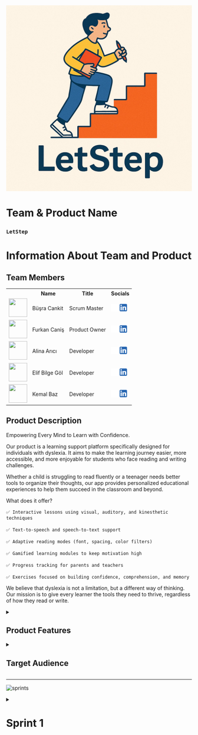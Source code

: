 <html>
  <body>

  ![LetStep](Requirements/lets_image.jpg)

  # **Team & Product Name**

  ### **`LetStep`**

  # Information About Team and Product

  ## Team Members

  <table>
    <tr>
      <th></th>
      <th>Name</th>
      <th>Title</th>
      <th>Socials</th>
    </tr>
    <tr>
      <td><img src="bootcampFiles/general/squarepics/burak.png" width="50" height="50" /></td>
      <td>Büşra Cankit</td>
      <td>Scrum Master</td>
      <td>
        <a href="" target="_blank"><img src="Requirements/github.png" width="20" height="20"/></a>
        <a href="" target="_blank" ><img src="Requirements/linkedin.png" width="20" height="20" /></a>
      </td>
    </tr>
    <tr>
      <td><img src="bootcampFiles/general/squarepics/arda.png" width="50" height="50" /></td>
      <td>Furkan Caniş</td>
      <td>Product Owner</td>
      <td>
        <a href="" target="_blank"><img src="Requirements/github.png" width="20" height="20"/></a>
        <a href="" target="_blank" ><img src="Requirements/linkedin.png" width="20" height="20" /></a>
      </td>
    </tr>
    <tr>
      <td><img src="bootcampFiles/general/squarepics/hazal.png" width="50" height="50" /></td>
      <td>Alina Arıcı</td>
      <td>Developer</td>
      <td>
        <a href="" target="_blank"><img src="Requirements/github.png" width="20" height="20"/></a>
        <a href="" target="_blank" ><img src="Requirements/linkedin.png" width="20" height="20" /></a>
      </td>
    </tr>
    <tr>
      <td><img src="bootcampFiles/general/squarepics/merve.png" width="50" height="50" /></td>
      <td>Elif Bilge Göl</td>
      <td>Developer</td>
      <td>
        <a href="" target="_blank"><img src="Requirements/github.png" width="20" height="20"/></a>
        <a href="" target="_blank" ><img src="Requirements/linkedin.png" width="20" height="20" /></a>
      </td>
    </tr>
    <tr>
      <td><img src="bootcampFiles/general/squarepics/onur.png" width="50" height="50" /></td>
      <td>Kemal Baz </td>
      <td>Developer</td>
      <td>
        <a href="" target="_blank"><img src="Requirements/github.png" width="20" height="20"/></a>
        <a href="" target="_blank" ><img src="Requirements/linkedin.png" width="20" height="20" /></a>
      </td>
    </tr>
    <tr>
  </tr>
  </table>





  ## Product Description
Empowering Every Mind to Learn with Confidence.

Our product is a learning support platform specifically designed for individuals with dyslexia. It aims to make the learning journey easier, more accessible, and more enjoyable for students who face reading and writing challenges.

Whether a child is struggling to read fluently or a teenager needs better tools to organize their thoughts, our app provides personalized educational experiences to help them succeed in the classroom and beyond.

What does it offer?

    ✅ Interactive lessons using visual, auditory, and kinesthetic techniques

    ✅ Text-to-speech and speech-to-text support

    ✅ Adaptive reading modes (font, spacing, color filters)

    ✅ Gamified learning modules to keep motivation high

    ✅ Progress tracking for parents and teachers

    ✅ Exercises focused on building confidence, comprehension, and memory

We believe that dyslexia is not a limitation, but a different way of thinking. Our mission is to give every learner the tools they need to thrive, regardless of how they read or write.


  <details>
    <summary><h2>Product Features</h2></summary>

  <h3>Item Rental:</h3>
    <p>zaten allows users to rent out their belongings to others. Users can easily initiate the rental process, share item details, and rent out their items to others for a suitable fee.</p>

  <h2>Vehicle Rental:</h2>
    <p>zaten enables users to rent vehicles. Vehicle owners can rent out their unused vehicles to other users via the zaten platform, earning additional income. Renters can find and rent a suitable vehicle to meet their needs.</p>

  <h2>Secure Payment System:</h2>
    <p>zaten provides a secure payment system for users to make payments. Rental fees are processed through secure payment transactions conducted on the platform.</p>

  <h2>Rating and Review System:</h2>
    <p>zaten allows users to rate and review each other. This feature enables users to assess the reliability and satisfaction levels of other users and make informed choices.</p>

  <h2>Reservation Management:</h2>
    <p>zaten offers users reservation management capabilities. Users can make reservations for items or vehicles for their desired date range and specify the duration of usage.</p>

  <h2>User-to-User Communication:</h2>
    <p>zaten facilitates communication between users for discussing rental details. Users can directly communicate with item or vehicle owners, ask questions, negotiate prices, arrange delivery, and discuss other details. The chat feature provides a safer and more personalized communication experience, streamlining the rental process.</p>

  <h2>User Support:</h2>
    <p>zaten provides customer support services to users. Users can contact customer service when they have any issues or questions related to the platform and receive assistance.</p>

  <h2>Categorization and Search:</h2>
    <p>zaten allows users to categorize and search for items or vehicles. Users can filter based on desired categories or specific features, making it easy to find the item or vehicle they are looking for.</p>

  <h2>Favorites:</h2>
    <p>The Favorites feature serves as a personal catalog, allowing you to save and organize items or vehicles that have caught your interest. This curated list helps in quick decision-making, allowing you to rent an item whenever you're ready.</p>

  <h2>Making an Offer:</h2>
    <p>As a prospective renter, you can propose an offer on any product or vehicle you wish to rent. Simply go to the product page, click on 'Make an Offer,' and enter your desired price and date range. Once you submit your offer, it will be sent directly to the product owner for consideration.</p>

  <h2>Receiving and Managing Offers:</h2>
    <p>As a product owner, you can view all incoming offers on your personal 'Offers' page. Here, you'll see a list of all offers made on your items or vehicles, each with details including the proposed price, the desired rental period, and the prospective renter's information. You can review each offer and decide whether to accept, decline, or negotiate the terms. This feature gives you full control over your rental prices and schedules, allowing you to rent out your belongings or vehicles on your own terms.</p>

  <h2>Our Sponsors' Customizable Profile:</h2>
    <p>Our goal at zaten is to provide our sponsors with the opportunity to display their products on our platform, thereby encouraging users to rent or purchase them. Through our customizable Sponsor Profile pages that reflect our sponsors' unique brand identities, users can discover and safely rent or purchase the valuable products and services offered by our sponsors.</p>

  <h2>Nearby Products:</h2>
    <p>When using zaten, our location feature allows users to view products that are nearby. This ensures that potential optimal choices are surfaced based on their locality, offering a more convenient and efficient way for users to discover and rent items. The location feature streamlines the rental process, making it easier for users to find and rent the best products within their immediate vicinity.</p>

  <h2>Multi-language Support:</h2>
    <p>zaten also features multi-language support, ensuring that our platform is accessible and user-friendly to people from diverse linguistic backgrounds. This feature allows users to navigate the platform, browse items, and communicate with other users in their preferred language. By offering multi-language support, we aim to break down language barriers and foster a more inclusive and global community on zaten.</p>

  </details>

  <details>
    <summary><h2>Target Audience</h2></summary>
    <p>zaten's target audience primarily consists of Millennials and Gen Z who value access over ownership and are open to sharing resources. These younger generations are interested in renting various items such as electronics, fashion accessories, sports equipment, and tools. Urban dwellers, especially those in smaller apartments or shared living spaces, who have limited storage, prefer renting items like camping gear, home appliances, and furniture. Travelers and tourists with specific needs during their trips, as well as event planners requiring temporary access to equipment, are also potential users of zaten's app. Additionally, sustainable consumers who care about the environment and reducing waste can be attracted by emphasizing the role of sharing resources in achieving sustainability goals.</p>
  </details>

  --- 

  ![sprints](bootcampFiles/general/headers/sprints.png)

  <details>
    <summary><h1>Sprint 1</h1></summary>


  <details>
    <summary><h3>Sprint 1 - App Screenshots</h3></summary>
  <table style="width: 100%;">
    <tr>
      <td colspan="4" style="text-align: center;"><h2>Authentication pages</h2></td>
    </tr>
    <tr>
      <td style="width: 25%;"><img src="bootcampFiles/sprintOne/screenshots/10.png" style="max-width: 100%; height: auto;"></td>
      <td style="width: 25%;"><img src="bootcampFiles/sprintOne/screenshots/11.png" style="max-width: 100%; height: auto;"></td>
      <td style="width: 25%;"><img src="bootcampFiles/sprintOne/screenshots/12.png" style="max-width: 100%; height: auto;"></td>
    </tr>
    <tr>
      <td colspan="4" style="text-align: center;"><h2>Homepage and Location pages</h2></td>
    </tr>
    <tr>
      <td style="width: 25%;"><img src="bootcampFiles/sprintOne/screenshots/20.png" style="max-width: 100%; height: auto;"></td>
      <td style="width: 25%;"><img src="bootcampFiles/sprintOne/screenshots/21.png" style="max-width: 100%; height: auto;"></td>
      <td style="width: 25%;"><img src="bootcampFiles/sprintOne/screenshots/22.png" style="max-width: 100%; height: auto;"></td>
    </tr>
    <tr>
      <td colspan="4" style="text-align: center;"><h2>Add Product pages</h2></td>
    </tr>
    <tr>
      <td style="width: 25%;"><img src="bootcampFiles/sprintOne/screenshots/30.png" style="max-width: 100%; height: auto;"></td>
      <td style="width: 25%;"><img src="bootcampFiles/sprintOne/screenshots/31.png" style="max-width: 100%; height: auto;"></td>
      <td style="width: 25%;"><img src="bootcampFiles/sprintOne/screenshots/32.png" style="max-width: 100%; height: auto;"></td>
      <td style="width: 25%;"><img src="bootcampFiles/sprintOne/screenshots/33.png" style="max-width: 100%; height: auto;"></td>
    </tr>
    <tr>
      <td colspan="4" style="text-align: center;"><h2>Offers pages</h2></td>
    </tr>
    <tr>
      <td style="width: 25%;"><img src="bootcampFiles/sprintOne/screenshots/40.png" style="max-width: 100%; height: auto;"></td>
      <td style="width: 25%;"><img src="bootcampFiles/sprintOne/screenshots/41.png" style="max-width: 100%; height: auto;"></td>
      <td style="width: 25%;"><img src="bootcampFiles/sprintOne/screenshots/42.png" style="max-width: 100%; height: auto;"></td>
      <td style="width: 25%;"><img src="bootcampFiles/sprintOne/screenshots/43.png" style="max-width: 100%; height: auto;"></td>
    </tr>
    <tr>
      <td colspan="4" style="text-align: center;"><h2>Profile and Settings pages</h2></td>
    </tr>
    <tr>
      <td style="width: 25%;"><img src="bootcampFiles/sprintOne/screenshots/50.png" style="max-width: 100%; height: auto;"></td>
      <td style="width: 25%;"><img src="bootcampFiles/sprintOne/screenshots/51.png" style="max-width: 100%; height: auto;"></td>
      <td style="width: 25%;"><img src="bootcampFiles/sprintOne/screenshots/52.png" style="max-width: 100%; height: auto;"></td>
      <td style="width: 25%;"><img src="bootcampFiles/sprintOne/screenshots/53.png" style="max-width: 100%; height: auto;"></td>
    </tr>
    <tr>
      <td colspan="4" style="text-align: center;"><h2>Rent Product pages</h2></td>
    </tr>
    <tr>
      <td style="width: 25%;"><img src="bootcampFiles/sprintOne/screenshots/60.png" style="max-width: 100%; height: auto;"></td>
      <td style="width: 25%;"><img src="bootcampFiles/sprintOne/screenshots/61.png" style="max-width: 100%; height: auto;"></td>
      <td style="width: 25%;"><img src="bootcampFiles/sprintOne/screenshots/62.png" style="max-width: 100%; height: auto;"></td>
    </tr>
  </table>
  </details>   


  <details>
    <summary><h3>Sprint 1 - Sprint Board Update Screenshots</h3></summary>
    <img src="bootcampFiles/sprintOne/boardupdate/10.png" style="max-width: 100%; height: auto;">
    <img src="bootcampFiles/sprintOne/boardupdate/11.png" style="max-width: 100%; height: auto;">
    <img src="bootcampFiles/sprintOne/boardupdate/12.png" style="max-width: 100%; height: auto;">
    <img src="bootcampFiles/sprintOne/boardupdate/13.png" style="max-width: 100%; height: auto;">
    <img src="bootcampFiles/sprintOne/boardupdate/14.png" style="max-width: 100%; height: auto;">
    <img src="bootcampFiles/sprintOne/boardupdate/15.png" style="max-width: 100%; height: auto;">
  </details>

  <details>
    <summary><h3>Sprint 1 - Burndown Chart</h3></summary>
    <img src="bootcampFiles/sprintOne/burndown/10.png" style="max-width: 100%; height: auto;">
    <img src="bootcampFiles/sprintOne/burndown/11.png" style="max-width: 100%; height: auto;">
  </details>


  - **Sprint Notes**:
    - It has been decided to use `Trello` for project management.

    - It has been decided to use `Figma` for UI designs.

    - It has been decided to use `Riverpod` for state management.

    - The `MVVM` structure has been set up and it will be proceeded on this basis.

    - It has been decided to use `Firebase` for the backend, and the `GetX` system for the page routing system.

    - It was decided to use `email login` for the login system.

    - It was decided to perform `identity verification` following the login system.

    - It has been decided to use `Hive` as the local database.
  - **Expected point completion within Sprint**: 200 points
  - **Point Completion Logic**: `(205 points completed)` The first sprint has a target of 200 points, the second sprint 100 points, and the third sprint 200 points. A lower point target has been set for the second sprint since there is a national holiday in Turkey during this period and all team members are residing in Turkey.
  - **Daily Scrum**: See file
  - **Product Backlog URL:** Click for Backlog (Trello)
  - **Sprint Review:**
    - Arda and Burak carried out a coordinated effort for the backend and frontend. We have agreed within the team to continue this way in the next sprint.

    - We struggled to decide on an application name for a while. We transitioned from 'zaten' to 'zaten' and took another step towards branding by purchasing the 'zaten.app' domain for the name.

    - The two biggest problems we encountered in this sprint were difficulty in deciding on a color palette and not having completed the logo yet.

    - We learned that the FloatingActionButton usage in the BottomNavigationBar and the notched feature of the navigation bar have been removed in Material 3, we overcame this issue by designing it ourselves.

    - Overall, we believe we had a good sprint process. We experienced a sprint process close to what we planned.

  - **Sprint Review Participants:** `Burak Taha Cevheroğlu`, `Arda Demirel`, `Dila Hazal Bilgin`, `Merve Ağaçayak`, `Onur Konuk`
  - **Sprint Retrospective:**
    - In the second sprint, it was decided in the team meeting that only Arda and Burak would write code for mobile.

    - In the second sprint, we decided to write our own API (for location information).

    - We had to postpone the logo design to the second sprint. We will continue with the design.

    - We will continue to develop the local database system (Hive).

    - As Burak and Arda will continue more with software related tasks, much of the project management has been delegated to the remaining team members.

    - In the second sprint, we will start writing a website for the zaten.app domain we bought for brand recognition. This task has been handed over to Onur.

    - It was decided to establish a review system before the product goes live during the second sprint.

    - For brand recognition and marketing purposes, it was decided to open an Instagram account during the second sprint.

    - In addition to email authentication, it was decided to add the Google auth system in the second sprint.

    - It was decided to add test AdMobs in the second sprint.

    - We decided to start localization and the first languages will be English and Turkish.

    - It was decided to add a user-to-user SDK with the Stream Chat SDK in the second sprint.


  - **Other Notes**:
  <details>
    <summary><h3>Additional Files</h3></summary>
    <ul>
      <li><strong>Project Scope And Goals:</strong> <a href="./bootcampFiles/sprintOne/projectscopeandgoals.pdf">See file</a></li>
      <li><strong>Target Audience:</strong> <a href="./bootcampFiles/sprintOne/targetaudience.pdf">See file</a></li>
      <li><strong>Conversations:</strong> See file</li>
    </ul>
  </details>

  </details>

